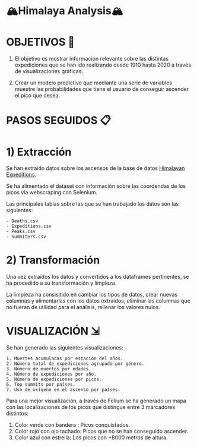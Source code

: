 # 🏔️Himalaya Analysis🏔️

#  OBJETIVOS 🎯 

1. El objetivo es mostrar información relevante sobre las distintas expediciones que se han ido realizando desde 1910 hasta 2020 a través de visualizaciones gráficas.

2. Crear un modelo predictivo que mediante una serie de variables muestre las probabilidades que tiene el usuario de conseguir ascender el pico que desea. 




#  PASOS SEGUIDOS 📋

# 1) Extracción 

Se han extraído datos sobre los ascensos de la base de datos [Himalayan Expeditions](https://www.kaggle.com/datasets/raskoshik/himalayan-expeditions).

Se ha alimentado el dataset con información sobre las coordendas de los picos vía webscraping con Selenium.

Las principales tablas sobre las que se han trabajado los datos son las siguientes:

    - Deaths.csv
    - Expeditions.csv
    - Peaks.csv
    - Summiters.csv

# 2) Transformación 

Una vez extraídos los datos y convertidos a los dataframes pertinentes, se ha procedido a su transformación y limpieza.

La limpieza ha consisitido en cambiar los tipos de datos, crear nuevas columnas y alimentarlas con los datos extraidos, eliminar las columnas que no fueran de utilidad para el análisis, rellenar los valores nulos.






# VISUALIZACIÓN ⇲

Se han generado las siguientes visualizaciones:
  
    1. Muertes acumuladas por estación del años.
    2. Número total de expediciones agrupado por género.
    3. Número de muertos por edades.
    4. Número de expediciones por año.
    5. Número de expediciones por picos.
    6. Top summits por países.
    7. Uso de oxígeno en el ascenso por países.

Para una mejor visualización, a través de Folium se ha generado un mapa con las localizaciones de los picos que distingue entre 3 marcadores distintos:

   1. Color verde con bandera :  Picos conquistados.
   2. Color rojo con ojo tachado:  Picos que no se han conseguido ascender.
   3. Color azul con estrella: Los picos con +8000 metros de altura.


